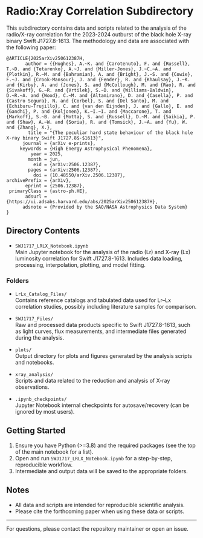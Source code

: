 # Radio:Xray Correlation Subdirectory

This subdirectory contains data and scripts related to the analysis of the radio/X-ray correlation for the 2023-2024 outburst of the black hole X-ray binary Swift J1727.8-1613. 
The methodology and data are associated with the following paper:

```
@ARTICLE{2025arXiv250612387H,
       author = {{Hughes}, A.~K. and {Carotenuto}, F. and {Russell}, T.~D. and {Tetarenko}, A.~J. and {Miller-Jones}, J.~C.~A. and {Plotkin}, R.~M. and {Bahramian}, A. and {Bright}, J.~S. and {Cowie}, F.~J. and {Crook-Mansour}, J. and {Fender}, R. and {Khaulsay}, J.~K. and {Kirby}, A. and {Jones}, S. and {McCollough}, M. and {Rao}, R. and {Sivakoff}, G.~R. and {Vrtilek}, S.~D. and {Williams-Baldwin}, D.~R.~A. and {Wood}, C.~M. and {Altamirano}, D. and {Casella}, P. and {Castro Segura}, N. and {Corbel}, S. and {Del Santo}, M. and {Echiburu-Trujillo}, C. and {van den Eijnden}, J. and {Gallo}, E. and {Gandhi}, P. and {Koljonen}, K.~I.~I. and {Maccarone}, T. and {Markoff}, S.~B. and {Motta}, S. and {Russell}, D.~M. and {Saikia}, P. and {Shaw}, A.~W. and {Soria}, R. and {Tomsick}, J.~A. and {Yu}, W. and {Zhang}, X.},
        title = "{The peculiar hard state behaviour of the black hole X-ray binary Swift J1727.8$-$1613}",
      journal = {arXiv e-prints},
     keywords = {High Energy Astrophysical Phenomena},
         year = 2025,
        month = jun,
          eid = {arXiv:2506.12387},
        pages = {arXiv:2506.12387},
          doi = {10.48550/arXiv.2506.12387},
archivePrefix = {arXiv},
       eprint = {2506.12387},
 primaryClass = {astro-ph.HE},
       adsurl = {https://ui.adsabs.harvard.edu/abs/2025arXiv250612387H},
      adsnote = {Provided by the SAO/NASA Astrophysics Data System}
}
```

## Directory Contents

- `SWJ1717_LRLX_Notebook.ipynb`  
  Main Jupyter notebook for the analysis of the radio (Lr) and X-ray (Lx) luminosity correlation for Swift J1727.8-1613. Includes data loading, processing, interpolation, plotting, and model fitting.

### Folders

- `LrLx_Catalog_Files/`  
  Contains reference catalogs and tabulated data used for Lr–Lx correlation studies, possibly including literature samples for comparison.

- `SWJ1717_Files/`  
  Raw and processed data products specific to Swift J1727.8-1613, such as light curves, flux measurements, and intermediate files generated during the analysis.

- `plots/`  
  Output directory for plots and figures generated by the analysis scripts and notebooks.

- `xray_analysis/`  
  Scripts and data related to the reduction and analysis of X-ray observations.

- `.ipynb_checkpoints/`  
  Jupyter Notebook internal checkpoints for autosave/recovery (can be ignored by most users).

## Getting Started

1. Ensure you have Python (>=3.8) and the required packages (see the top of the main notebook for a list).
2. Open and run `SWJ1717_LRLX_Notebook.ipynb` for a step-by-step, reproducible workflow.
3. Intermediate and output data will be saved to the appropriate folders.

## Notes

- All data and scripts are intended for reproducible scientific analysis.
- Please cite the forthcoming paper when using these data or scripts.

---

For questions, please contact the repository maintainer or open an issue.
